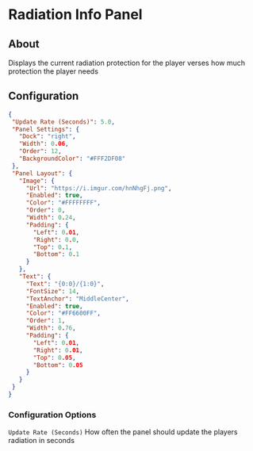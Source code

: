 # Radiation Info Panel

## About
Displays the current radiation protection for the player verses how much protection the player needs

## Configuration
 
 ```json
{
  "Update Rate (Seconds)": 5.0,
  "Panel Settings": {
    "Dock": "right",
    "Width": 0.06,
    "Order": 12,
    "BackgroundColor": "#FFF2DF08"
  },
  "Panel Layout": {
    "Image": {
      "Url": "https://i.imgur.com/hnNhgFj.png",
      "Enabled": true,
      "Color": "#FFFFFFFF",
      "Order": 0,
      "Width": 0.24,
      "Padding": {
        "Left": 0.01,
        "Right": 0.0,
        "Top": 0.1,
        "Bottom": 0.1
      }
    },
    "Text": {
      "Text": "{0:0}/{1:0}",
      "FontSize": 14,
      "TextAnchor": "MiddleCenter",
      "Enabled": true,
      "Color": "#FF6600FF",
      "Order": 1,
      "Width": 0.76,
      "Padding": {
        "Left": 0.01,
        "Right": 0.01,
        "Top": 0.05,
        "Bottom": 0.05
      }
    }
  }
}
 ```

### Configuration Options
`Update Rate (Seconds)` How often the panel should update the players radiation in seconds